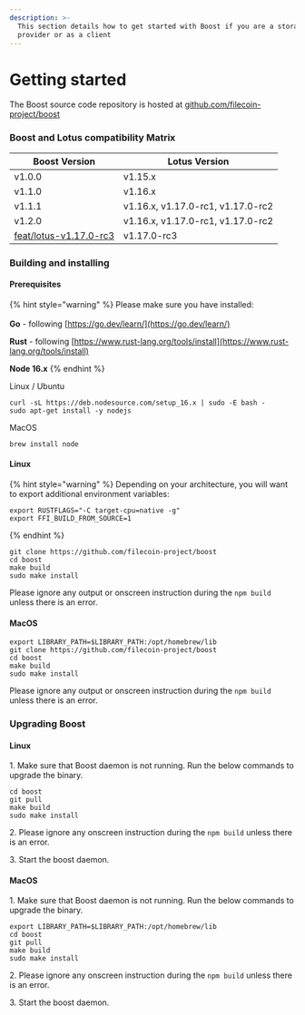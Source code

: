 ```yaml
---
description: >-
  This section details how to get started with Boost if you are a storage
  provider or as a client
---
```


# Getting started

The Boost source code repository is hosted at [github.com/filecoin-project/boost](https://github.com/filecoin-project/boost)

### Boost and Lotus compatibility Matrix

| Boost Version                                                                                   | Lotus Version                     |
| ----------------------------------------------------------------------------------------------- | --------------------------------- |
| v1.0.0                                                                                          | v1.15.x                           |
| v1.1.0                                                                                          | v1.16.x                           |
| v1.1.1                                                                                          | v1.16.x, v1.17.0-rc1, v1.17.0-rc2 |
| v1.2.0                                                                                          | v1.16.x, v1.17.0-rc1, v1.17.0-rc2 |
| [feat/lotus-v1.17.0-rc3](https://github.com/filecoin-project/boost/tree/feat/lotus-v1.17.0-rc3) | v1.17.0-rc3                       |

### Building and installing

#### Prerequisites

{% hint style="warning" %}
Please make sure you have installed:\
\
**Go** - following [https://go.dev/learn/](https://go.dev/learn/)

**Rust** - following [https://www.rust-lang.org/tools/install](https://www.rust-lang.org/tools/install)

**Node 16.x**
{% endhint %}

Linux / Ubuntu

```
curl -sL https://deb.nodesource.com/setup_16.x | sudo -E bash -
sudo apt-get install -y nodejs
```

MacOS

```
brew install node
```

#### Linux

{% hint style="warning" %}
Depending on your architecture, you will want to export additional environment variables:

```
export RUSTFLAGS="-C target-cpu=native -g"
export FFI_BUILD_FROM_SOURCE=1
```
{% endhint %}

```
git clone https://github.com/filecoin-project/boost
cd boost
make build
sudo make install
```

Please ignore any output or onscreen instruction during the `npm build` unless there is an error.

#### MacOS

```
export LIBRARY_PATH=$LIBRARY_PATH:/opt/homebrew/lib
git clone https://github.com/filecoin-project/boost
cd boost
make build
sudo make install
```

Please ignore any output or onscreen instruction during the `npm build` unless there is an error.

### Upgrading Boost

#### Linux

1\. Make sure that Boost daemon is not running. Run the below commands to upgrade the binary.

```
cd boost
git pull
make build
sudo make install
```

2\. Please ignore any onscreen instruction during the `npm build` unless there is an error.

3\. Start the boost daemon.

#### MacOS

1\. Make sure that Boost daemon is not running. Run the below commands to upgrade the binary.

```
export LIBRARY_PATH=$LIBRARY_PATH:/opt/homebrew/lib
cd boost
git pull
make build
sudo make install
```

2\. Please ignore any onscreen instruction during the `npm build` unless there is an error.

3\. Start the boost daemon.
